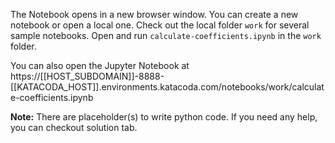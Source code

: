The Notebook opens in a new browser window. You can create a new notebook or open a local one. Check out the local folder `work` for several sample notebooks. Open and run `calculate-coefficients.ipynb` in the `work` folder.

You can also open the Jupyter Notebook at https://[[HOST_SUBDOMAIN]]-8888-[[KATACODA_HOST]].environments.katacoda.com/notebooks/work/calculate-coefficients.ipynb

**Note:**
There are placeholder(s) to write python code. If you need any help, you can checkout solution tab.